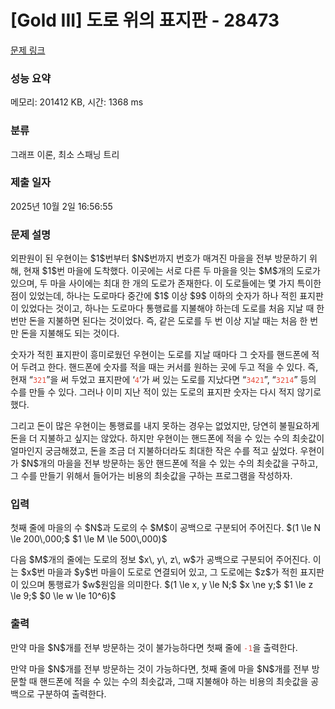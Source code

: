 # [Gold III] 도로 위의 표지판 - 28473 

[문제 링크](https://www.acmicpc.net/problem/28473) 

### 성능 요약

메모리: 201412 KB, 시간: 1368 ms

### 분류

그래프 이론, 최소 스패닝 트리

### 제출 일자

2025년 10월 2일 16:56:55

### 문제 설명

<p>외판원이 된 우현이는 $1$번부터 $N$번까지 번호가 매겨진 마을을 전부 방문하기 위해, 현재 $1$번 마을에 도착했다. 이곳에는 서로 다른 두 마을을 잇는 $M$개의 도로가 있으며, 두 마을 사이에는 최대 한 개의 도로가 존재한다. 이 도로들에는 몇 가지 특이한 점이 있었는데, 하나는 도로마다 중간에 $1$ 이상 $9$ 이하의 숫자가 하나 적힌 표지판이 있었다는 것이고, 하나는 도로마다 통행료를 지불해야 하는데 도로를 처음 지날 때 한 번만 돈을 지불하면 된다는 것이었다. 즉, 같은 도로를 두 번 이상 지날 때는 처음 한 번만 돈을 지불해도 되는 것이다.</p>

<p>숫자가 적힌 표지판이 흥미로웠던 우현이는 도로를 지날 때마다 그 숫자를 핸드폰에 적어 두려고 한다. 핸드폰에 숫자를 적을 때는 커서를 원하는 곳에 두고 적을 수 있다. 즉, 현재 “<span style="color:#e74c3c;"><code>321</code></span>”을 써 두었고 표지판에 ‘<span style="color:#e74c3c;"><code>4</code></span>’가 써 있는 도로를 지났다면 “<span style="color:#e74c3c;"><code>3421</code></span>”, “<span style="color:#e74c3c;"><code>3214</code></span>” 등의 수를 만들 수 있다. 그러나 이미 지난 적이 있는 도로의 표지판 숫자는 다시 적지 않기로 했다.</p>

<p>그리고 돈이 많은 우현이는 통행료를 내지 못하는 경우는 없었지만, 당연히 불필요하게 돈을 더 지불하고 싶지는 않았다. 하지만 우현이는 핸드폰에 적을 수 있는 수의 최솟값이 얼마인지 궁금해졌고, 돈을 조금 더 지불하더라도 최대한 작은 수를 적고 싶었다. 우현이가 $N$개의 마을을 전부 방문하는 동안 핸드폰에 적을 수 있는 수의 최솟값을 구하고, 그 수를 만들기 위해서 들어가는 비용의 최솟값을 구하는 프로그램을 작성하자.</p>

### 입력 

 <p>첫째 줄에 마을의 수 $N$과 도로의 수 $M$이 공백으로 구분되어 주어진다. $(1 \le N \le 200\,000;$ $1 \le M \le 500\,000)$</p>

<p>다음 $M$개의 줄에는 도로의 정보 $x\, y\, z\, w$가 공백으로 구분되어 주어진다. 이는 $x$번 마을과 $y$번 마을이 도로로 연결되어 있고, 그 도로에는 $z$가 적힌 표지판이 있으며 통행료가 $w$원임을 의미한다. $(1 \le x, y \le N;$ $x \ne y;$ $1 \le z \le 9;$ $0 \le w \le 10^6)$</p>

### 출력 

 <p>만약 마을 $N$개를 전부 방문하는 것이 불가능하다면 첫째 줄에 <span style="color:#e74c3c;"><code>-1</code></span>을 출력한다.</p>

<p>만약 마을 $N$개를 전부 방문하는 것이 가능하다면, 첫째 줄에 마을 $N$개를 전부 방문할 때 핸드폰에 적을 수 있는 수의 최솟값과, 그때 지불해야 하는 비용의 최솟값을 공백으로 구분하여 출력한다.</p>

